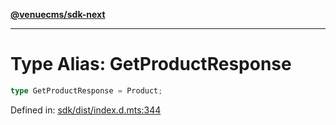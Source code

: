 [**@venuecms/sdk-next**](../Index.md)

***

# Type Alias: GetProductResponse

```ts
type GetProductResponse = Product;
```

Defined in: [sdk/dist/index.d.mts:344](https://github.com/venuecms/sdk/blob/856f3c21fe737a18a698a4045f39e91f8662f370/packages/sdk/dist/index.d.mts#L344)
